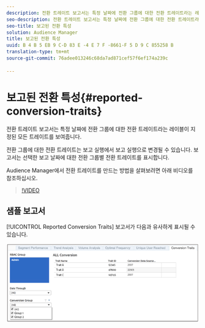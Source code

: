 ```yaml
---
description: 전환 트레이트 보고서는 특정 날짜에 전환 그룹에 대한 전환 트레이트라는 레이블이 지정된 모든 트레이트를 보여줍니다. 전환 그룹에 대한 전환 트레이트는 보고 실행에서 보고 실행으로 변경될 수 있습니다. 보고서는 선택한 보고 날짜에 대한 전환 그룹별 전환 트레이트를 표시합니다.
seo-description: 전환 트레이트 보고서는 특정 날짜에 전환 그룹에 대한 전환 트레이트라는 레이블이 지정된 모든 트레이트를 보여줍니다. 전환 그룹에 대한 전환 트레이트는 보고 실행에서 보고 실행으로 변경될 수 있습니다. 보고서는 선택한 보고 날짜에 대한 전환 그룹별 전환 트레이트를 표시합니다.
seo-title: 보고된 전환 특성
solution: Audience Manager
title: 보고된 전환 특성
uuid: B 4 B 5 EB 9 C-D 83 E -4 E 7 F -8661-F 5 D 9 C 855258 B
translation-type: tm+mt
source-git-commit: 76adee013246c68da7ad871cef57f6ef174a239c

---
```



# 보고된 전환 특성{#reported-conversion-traits}

전환 트레이트 보고서는 특정 날짜에 전환 그룹에 대한 전환 트레이트라는 레이블이 지정된 모든 트레이트를 보여줍니다.

전환 그룹에 대한 전환 트레이트는 보고 실행에서 보고 실행으로 변경될 수 있습니다. 보고서는 선택한 보고 날짜에 대한 전환 그룹별 전환 트레이트를 표시합니다.

Audience Manager에서 전환 트레이트를 만드는 방법을 살펴보려면 아래 비디오를 참조하십시오.

>[!VIDEO](https://video.tv.adobe.com/v/23431/?captions=kor)

## 샘플 보고서

[!UICONTROL Reported Conversion Traits] 보고서가 다음과 유사하게 표시될 수 있습니다.

![](assets/reported-conversion-traits.png)

